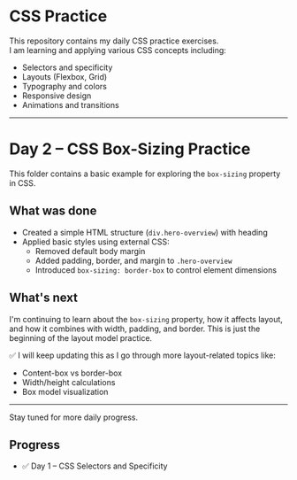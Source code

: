 # CSS Practice

This repository contains my daily CSS practice exercises.  
I am learning and applying various CSS concepts including:

- Selectors and specificity
- Layouts (Flexbox, Grid)
- Typography and colors
- Responsive design
- Animations and transitions

---

# Day 2 – CSS Box-Sizing Practice

This folder contains a basic example for exploring the `box-sizing` property in CSS.

## What was done

- Created a simple HTML structure (`div.hero-overview`) with heading
- Applied basic styles using external CSS:
  - Removed default body margin
  - Added padding, border, and margin to `.hero-overview`
  - Introduced `box-sizing: border-box` to control element dimensions
  
## What's next

I'm continuing to learn about the `box-sizing` property, how it affects layout, and how it combines with width, padding, and border. This is just the beginning of the layout model practice.

✅ I will keep updating this as I go through more layout-related topics like:
- Content-box vs border-box
- Width/height calculations
- Box model visualization

---

Stay tuned for more daily progress.

## Progress

- ✅ Day 1 – CSS Selectors and Specificity
